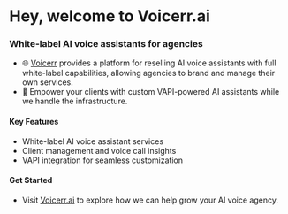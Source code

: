 # Hey, welcome to Voicerr.ai

### White-label AI voice assistants for agencies

- 🌐 [Voicerr](https://voicerr.ai) provides a platform for reselling AI voice assistants with full white-label capabilities, allowing agencies to brand and manage their own services.
- 💼 Empower your clients with custom VAPI-powered AI assistants while we handle the infrastructure.
  
#### Key Features
- White-label AI voice assistant services
- Client management and voice call insights
- VAPI integration for seamless customization

#### Get Started
- Visit [Voicerr.ai](https://voicerr.ai) to explore how we can help grow your AI voice agency.
